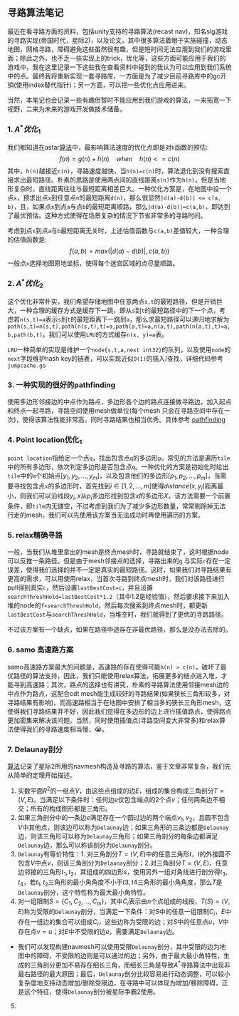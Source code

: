 ## 寻路算法笔记

最近在看寻路方面的资料，包括unity支持的寻路算法(recast nav)，知名slg游戏的寻路实现(帝国时代，星际2)，以及论文。其中很多算法着眼于实施碰撞，动态地图，网格寻路，障碍避免这些虽然很有趣，但是短时间无法应用到我们的游戏里面；除此之外，也不乏一些实现上的trick，优化等，这些方面可能应用于我们的游戏中，我在这里记录一下这些我在查看资料中碰到的我认为可以应用到我们系统中的点。最终我将重新实现一套寻路库，一方面是为了减少目前寻路库中的gc开销(使用index替代指针)；另一方面，可以把一些优化点应用进来。

当然，本笔记也会记录一些有趣但暂时不能应用到我们游戏的算法，一来拓宽一下视野，二来为未来的游戏开发做技术储备。

### 1. $A^* 优化_1$

我们都知道在astar[算法](https://en.wikipedia.org/wiki/A*_search_algorithm)中，最影响算法速度的优化点即是对`h`函数的预估:
$$
f(n) = g(n) + h(n)\ \ \ \ when\ \ \ \ h(n) <= c(n)
$$
其中，`h(n)`越接近`c(n)`，寻路速度越快，当`h(n)=c(n)`时，算法退化到没有搜索直接求出最短路径。朴素的思路是使用两点间的直线距离`s(n)`作为`h(n)`，但是当地形复杂时，直线距离往往与最短距离相差巨大。一种优化方案是，在地图中设一个点`x`，预求出点`x`到任意点`n`的最短距离`d(n)`，那么很显然`|d(a)-d(b)| <= c(a, b)`，且，如果点`x`到点`a`与点`b`的最短距离顺路，那么`|d(a)-d(b)|=c(a,b)`，即达到了最优预估。这种方式使得在场景复杂的情况下节省非常多的寻路时间。

考虑到点`x`到点`a`与`b`最短距离无关时，上述估值函数与`c(a,b)`差值较大，一种合理的估值函数是:
$$
f(a,b) = max(|d(a)-d(b)|, c(a, b))
$$
一般点`x`选择地图原地坐标，使得每个迷宫区域的点尽量顺路。

### 2. $A^* 优化_2$

这个优化非常朴实，我们希望存储地图中任意两点`s,t`的最短路径，但是开销巨大，一种合理的缓存方式是缓存下一跳，即从`s`到`t`的最短路径中的下一个点，考虑若`n(s,t)=a`表示`s`到`t`的最短距离下一跳到`a`，那么求最短路径可以递归地求解为`path(s,t)=n(s,t),path(n(s,t),t)=a,path(a,t)=a,n(a,t),path(n(a,t),t)=a,b,path(b,t)`。我们可以使用`LRU`的方式缓存`n(x, y)=a`表。

`LRU`一种简单的实现是维护一个`node{s,t,a,next int32}`的队列，以及使用`node`的`next`字段维护hash key的链表，可以实现近似`O(1)`的插入/查找，详细代码参考`jumpcache.go`

### 3. 一种实现的很好的pathfinding

使用多边形邻接边的中点作为路点，多边形各个边的路点连接做寻路边，加入起点和终点一起寻路，寻路空间使用mesh做单位(每个mesh 只会在寻路空间中存在一次)，使得该算法性能非常高，同时寻路结果也相当优秀。具体参考 [pathfinding](172.16.2.222/dongcheng/lib_chaos)

### 4. Point location优化$_1$

`point location`指给定一个点`q`，找出包含点`q`的多边形`p`。常见的方法是遍历`tile`中的所有多边形，依次判定多边形是否包含点`q`。一种优化的方案是初始化时给出`tile`中的`m`个初始点$[y_1, y_2,...,y_m]$，以及包含他们的多边形$[p_1,p_2,...,p_m]$，当需要寻找包含点`x`的多边形时，首先找到$i\in[1,2,...,m]$使得$distance(x,y_i)$距离最小，则我们可以沿线段$y_i,x$从$p_i$多边形找到包含$x$的多边形$X$。该方法需要一个前置条件，即`tile`内无镂空，不过考虑到我们为了减少多边形数量，常常剔除掉无法行走的mesh，我们可以先使用该方案当无法成功时再使用遍历的方案。

### 5. relax精确寻路

一般，当我们从堆里拿出的mesh是终点mesh时，寻路就结束了，这时根据node可以反推一条路径。但是由于mesh邻接点的选择，寻路出来的`g` 与实际`c`存在一定误差，使得我们选择的并不一定是真实的最短路径。这时，如果我们对寻路结果有更高的需求，可以用使用relax，当首次寻路到终点mesh时，我们对该路径进行pull得到真实`c`，然后设置`lastBestCost=c`，并且设置`searchThreshHold=lastBestCost*1.2`（其中1.2是经验值），然后要求接下来加入堆的node的`f<searchThreshHold`，然后每次搜索到终点mesh时，都更新`lastBestCost`与`searchThreshHold`，当堆空时，我们就得到了更优的寻路路径。

不过该方案有一个缺点，如果在路径中途存在非最优路径，那么是没办法去除的。

### 6. samo 高速路方案

samo高速路方案最大的问题是，高速路的存在使得可能`h(n) > c(n)`，破坏了最优路径的算法支持，因此，我们只能使用relax算法，拓展更多的结点进入堆，才能寻到高速路；其次，路点的选择也有讲究，朴素的寻路算法使用邻接mesh边的中点作为路点，这配合cdt mesh能生成较好的寻路结果(如果狭长三角形较多，对寻路结果有影响)，而高速路相当于在地图中安排了相当多的狭长三角形mesh，这使得我们寻路结果并不好，因此我们觉得在多边形的边上进行插值路点，使得路点更加密集来解决该问题。当然，同时使用插值点(寻路空间变大非常多)和relax算法使得我们的寻路速度相当慢，😭。

### 7. Delaunay剖分

[算法](https://citeseerx.ist.psu.edu/viewdoc/download?doi=10.1.1.14.6477&rep=rep1&type=pdf#:~:text=Degenerations%20such%20as%20edge%20overlapping,of%20dynamic%20polygo%2D%20nal%20domains.)记录了星际2所用的navmesh构造及寻路的算法，鉴于文章非常复杂，我们先从简单的定理开始描述。

1. 实数平面$R^2$的一组点$V$，由这些点组成的边$E$，组成的集合构成三角剖分$T=(V, E)$。当满足以下条件时：任何边$e$仅包含端点的2个点$v$；任何两条边不相交；所有的构成图形都是三角形。
2. 如果三角剖分中的一条边$e$满足存在一个圆过边的两个端点$v_1, v_2$，且圆不包含$V$中其他点，则该边可以称为`Delaunay`边；如果三角形的三条边都是`Delaunay`边，则该三角形可以称为`Delaunay`三角形；如果三角剖分的每条边都满足`Delaunay`边，那么可以称该剖分为`Delaunay`剖分。
3. `Delaunay`有等价特性：1. 对三角剖分$T=(V,E)$中的任意三角形$t$，$t$的外接圆不包含$V$中点$v$，则该三角剖分为`Delaunay`剖分；2.对三角剖分$T=(V,E)$，任意边邻接的三角形$t_1,t_2$，其组成的四边形$s$，使用另外一组对角线进行剖分得$t_3,t_4$，若$t_1,t_2$三角形的最小角角度不小于$t3,t4$三角形的最小角角度，那么$T$是`Delaunay`剖分，这个特性称为最大最小角特性。
4. 对一组限制$S=\{C_1,C_2,...,C_m\}$，其中$C_i$表示由$n$个点组成的线段，$T(S)=(V,E)$称为受限的`Delaunay`剖分，当满足一下条件：对$S$中的任意一组限制$C_i$，$E$中存在一组边的集合可以组成$C_i$，这些边称为受限的边；对$S$中的任意点$u$，$V$中存在点$v=u$；对$E$中不受限的边$e$，需要满足`Delaunay`边。

- 我们可以发现构建navmesh可以使用受限`Delaunay`剖分，其中受限的边为地图中的障碍，不受限的边则是可以通过的边；另外，由于最大最小角特性，生成的三角剖分更加不易存在细长三角，而细长三角是导致$A^*$寻路算法中出现非最右路径的最大原因；最后，`Delaunay`剖分比较容易进行动态调整，可以较小复杂度地支持动态增加/删除受限边，在寻路中可以体现为增加/移除障碍，正是这个特征，使得`Delaunay`剖分被星际争霸2使用。

5. 

